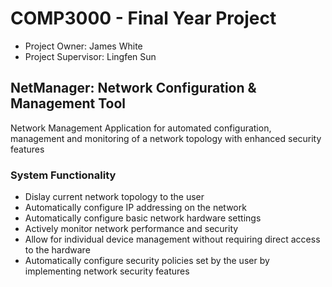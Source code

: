 # COMP3000 - Final Year Project

* Project Owner: James White 
* Project Supervisor: Lingfen Sun

## NetManager: Network Configuration & Management Tool
Network Management Application for automated configuration, management and monitoring of a network topology with enhanced security features

### System Functionality
* Dislay current network topology to the user
* Automatically configure IP addressing on the network
* Automatically configure basic network hardware settings
* Actively monitor network performance and security
* Allow for individual device management without requiring direct access to the hardware
* Automatically configure security policies set by the user by implementing network security features
